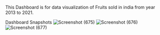 This Dashboard is for data visualization of Fruits sold in india from year 2013 to 2021.

Dashboard Snapshots
![Screenshot (675)](https://user-images.githubusercontent.com/82307389/165451600-9e16b19f-8ded-4d19-905b-90e121690f09.png)
![Screenshot (676)](https://user-images.githubusercontent.com/82307389/165451610-b6f06867-555c-499a-806e-102e69e36942.png)
![Screenshot (677)](https://user-images.githubusercontent.com/82307389/165451618-2267c65c-84d1-4cb6-bea7-e5000ce3121d.png)
